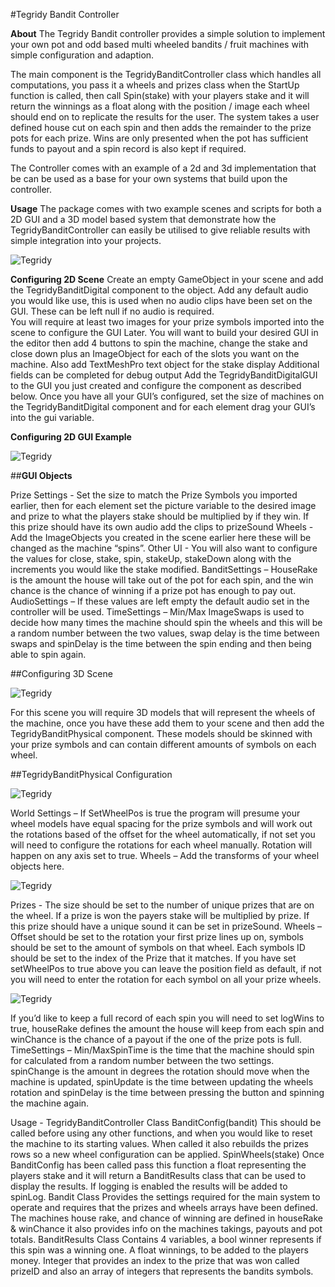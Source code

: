 
#Tegridy Bandit Controller

**About**
The Tegridy Bandit controller provides a simple solution to implement your own pot and odd based multi wheeled bandits / fruit machines with simple configuration and adaption. 

The main component is the TegridyBanditController class which handles all computations, you pass it a wheels and prizes class when the StartUp function is called, then call Spin(stake) with your players stake and it will return the winnings as a float along with the position / image each wheel should end on to replicate the results for the user. The system takes a user defined house cut on each spin and then adds the remainder to the prize pots for each prize. Wins are only presented when the pot has sufficient funds to payout and a spin record is also kept if required. 

The Controller comes with an example of a 2d and 3d implementation that be can be used as a base for your own systems that build upon the controller.

**Usage**
The package comes with two example scenes and scripts for both a 2D GUI and a 3D model based system that demonstrate how the TegridyBanditController can easily be utilised to give reliable results with simple integration into your projects.

![Tegridy](./1.png.png)

**Configuring 2D Scene**
Create an empty GameObject in your scene and add the TegridyBanditDigital component to the object.
Add any default audio you would like use, this is used when no audio clips have been set on the GUI. These can be left null if no audio is required.  
You will require at least two images for your prize symbols imported into the scene to configure the GUI Later.
You will want to build your desired GUI in the editor then add 4 buttons to spin the machine, change the stake and close down plus an ImageObject for each of the slots you want on the machine. Also add TextMeshPro text object for the stake display Additional fields can be completed for debug output
Add the TegridyBanditDigitalGUI to the GUI you just created and configure the component as described below.
Once you have all your GUI’s configured, set the size of machines on the TegridyBanditDigital component and for each element drag your GUI’s into the gui variable.


**Configuring 2D GUI Example**

![Tegridy](./2.png)

##**GUI Objects**

Prize Settings - Set the size to match the Prize Symbols you imported earlier, then for each element set the picture variable to the desired image and  prize to what the players stake should be multiplied by if they win. If this prize should have its own audio add the clips to prizeSound
Wheels - Add the ImageObjects you created in the scene earlier here these will be changed as the machine “spins”. 
Other UI - You will also want to configure the values for close, stake, spin, stakeUp, stakeDown along with the increments you would like the stake modified.
BanditSettings – HouseRake is the amount the house will take out of the pot for each spin, and the win chance is the chance of winning if a prize pot has enough to pay out.
AudioSettings – If these values are left empty the default audio set in the controller will be used.
TimeSettings – Min/Max ImageSwaps is used to decide how many times the machine should spin the wheels and this will be a random number between the two values, swap delay is the time between swaps and spinDelay is the time between the spin ending and then being able to spin again.

##Configuring 3D Scene

![Tegridy](./3.png)

For this scene you will require 3D models that will represent the wheels of the machine, once you have these add them to your scene and then add the TegridyBanditPhysical component. These models should be skinned with your prize symbols and can contain different amounts of symbols on each wheel.
      
##TegridyBanditPhysical Configuration

![Tegridy](./4.png)

World Settings – If SetWheelPos is true the program will presume your wheel models have equal spacing for the prize symbols and will work out the rotations based of the offset for the wheel automatically, if not set you will need to configure the rotations for each wheel manually. Rotation will happen on any axis set to true.
Wheels – Add the transforms of your wheel objects here.

![Tegridy](./5.png)


Prizes -  The size should be set to the number of unique prizes that are on the wheel.  If a prize is won the payers stake will be multiplied by prize. If this prize should have a unique sound it can be set in prizeSound.
Wheels – Offset should be set to the rotation your first prize lines up on, symbols should be set to the amount of symbols on that wheel. Each symbols ID should be set to the index of the Prize that it matches. If you have set setWheelPos to true above you can leave the position field as default, if not you will need to enter the rotation for each symbol on all your prize wheels.


![Tegridy](./6.png)

If you’d like to keep a full record of each spin you will need to set logWins to true, houseRake defines the amount the house will keep from each spin and winChance is the chance of a payout if the one of the prize pots is full.
TimeSettings – Min/MaxSpinTime is the time that the machine should spin for calculated from a random number between the two settings. spinChange is the amount in degrees the rotation should move when the machine is updated, spinUpdate is the time between updating the wheels rotation and spinDelay is the time between pressing the button and spinning the machine again.

Usage - TegridyBanditController Class
BanditConfig(bandit)
This should be called before using any other functions, and when you would like to reset the machine to its starting values. When called it also rebuilds the prizes rows so a new wheel configuration can be applied. 
SpinWheels(stake)
Once BanditConfig has been called pass this function a float representing the players stake and it will return a BanditResults class that can be used to display the results. If logging is enabled the results will be added to spinLog.
Bandit Class
Provides the settings required for the main system to operate and requires that the prizes and wheels arrays have been defined. The machines house rake, and chance of winning are defined in houseRake & winChance it also provides info on the machines takings, payouts and pot totals.
BanditResults Class
Contains 4 variables, a bool winner represents if this spin was a winning one. A float winnings, to be added to the players money. Integer that provides an index to the prize that was won called prizeID and also an array of integers that represents the bandits symbols.